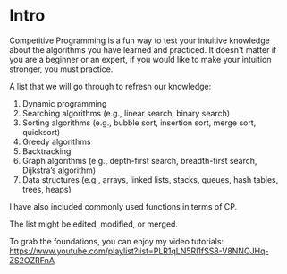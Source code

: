 # Intro
Competitive Programming is a fun way to test your intuitive knowledge about the algorithms you have learned and practiced. 
It doesn't matter if you are a beginner or an expert, if you would like to make your intuition stronger, you must practice.

A list that we will go through to refresh our knowledge:

1. Dynamic programming
2. Searching algorithms (e.g., linear search, binary search)
3. Sorting algorithms (e.g., bubble sort, insertion sort, merge sort, quicksort)
4. Greedy algorithms
5. Backtracking
6. Graph algorithms (e.g., depth-first search, breadth-first search, Dijkstra’s algorithm)
7. Data structures (e.g., arrays, linked lists, stacks, queues, hash tables, trees, heaps)

I have also included commonly used functions in terms of CP.

The list might be edited, modified, or merged.

To grab the foundations, you can enjoy my video tutorials: https://www.youtube.com/playlist?list=PLR1qLN5Rl1fSS8-V8NNQJHq-ZS2OZRFnA
